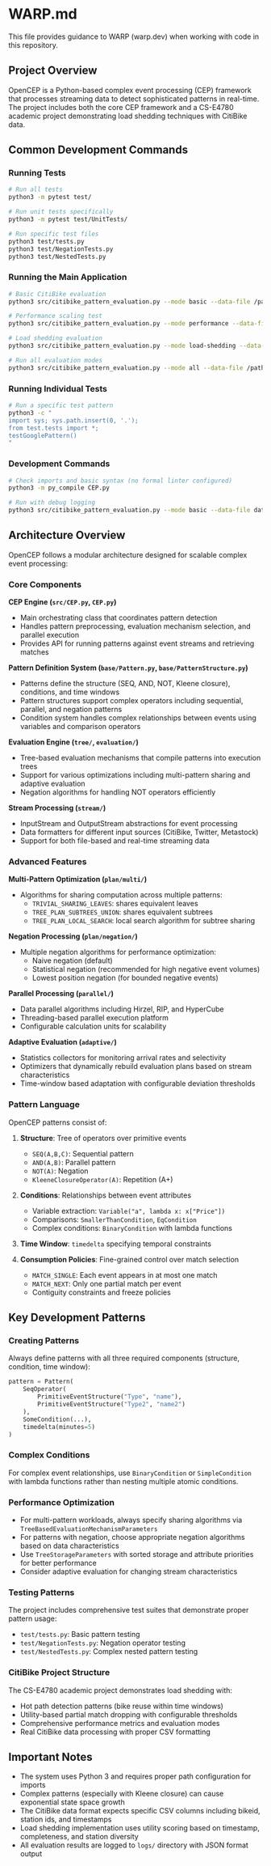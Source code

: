 # WARP.md

This file provides guidance to WARP (warp.dev) when working with code in this repository.

## Project Overview

OpenCEP is a Python-based complex event processing (CEP) framework that processes streaming data to detect sophisticated patterns in real-time. The project includes both the core CEP framework and a CS-E4780 academic project demonstrating load shedding techniques with CitiBike data.

## Common Development Commands

### Running Tests
```bash
# Run all tests
python3 -m pytest test/

# Run unit tests specifically
python3 -m pytest test/UnitTests/

# Run specific test files
python3 test/tests.py
python3 test/NegationTests.py
python3 test/NestedTests.py
```

### Running the Main Application
```bash
# Basic CitiBike evaluation
python3 src/citibike_pattern_evaluation.py --mode basic --data-file /path/to/citibike_data.csv

# Performance scaling test
python3 src/citibike_pattern_evaluation.py --mode performance --data-file /path/to/citibike_data.csv

# Load shedding evaluation
python3 src/citibike_pattern_evaluation.py --mode load-shedding --data-file /path/to/citibike_data.csv

# Run all evaluation modes
python3 src/citibike_pattern_evaluation.py --mode all --data-file /path/to/citibike_data.csv
```

### Running Individual Tests
```bash
# Run a specific test pattern
python3 -c "
import sys; sys.path.insert(0, '.');
from test.tests import *;
testGooglePattern()
"
```

### Development Commands
```bash
# Check imports and basic syntax (no formal linter configured)
python3 -m py_compile CEP.py

# Run with debug logging
python3 src/citibike_pattern_evaluation.py --mode basic --data-file data.csv --log-level DEBUG
```

## Architecture Overview

OpenCEP follows a modular architecture designed for scalable complex event processing:

### Core Components

**CEP Engine (`src/CEP.py`, `CEP.py`)**
- Main orchestrating class that coordinates pattern detection
- Handles pattern preprocessing, evaluation mechanism selection, and parallel execution
- Provides API for running patterns against event streams and retrieving matches

**Pattern Definition System (`base/Pattern.py`, `base/PatternStructure.py`)**
- Patterns define the structure (SEQ, AND, NOT, Kleene closure), conditions, and time windows
- Pattern structures support complex operators including sequential, parallel, and negation patterns
- Condition system handles complex relationships between events using variables and comparison operators

**Evaluation Engine (`tree/`, `evaluation/`)**
- Tree-based evaluation mechanisms that compile patterns into execution trees
- Support for various optimizations including multi-pattern sharing and adaptive evaluation
- Negation algorithms for handling NOT operators efficiently

**Stream Processing (`stream/`)**
- InputStream and OutputStream abstractions for event processing
- Data formatters for different input sources (CitiBike, Twitter, Metastock)
- Support for both file-based and real-time streaming data

### Advanced Features

**Multi-Pattern Optimization (`plan/multi/`)**
- Algorithms for sharing computation across multiple patterns:
  - `TRIVIAL_SHARING_LEAVES`: shares equivalent leaves
  - `TREE_PLAN_SUBTREES_UNION`: shares equivalent subtrees
  - `TREE_PLAN_LOCAL_SEARCH`: local search algorithm for subtree sharing

**Negation Processing (`plan/negation/`)**
- Multiple negation algorithms for performance optimization:
  - Naive negation (default)
  - Statistical negation (recommended for high negative event volumes)
  - Lowest position negation (for bounded negative events)

**Parallel Processing (`parallel/`)**
- Data parallel algorithms including Hirzel, RIP, and HyperCube
- Threading-based parallel execution platform
- Configurable calculation units for scalability

**Adaptive Evaluation (`adaptive/`)**
- Statistics collectors for monitoring arrival rates and selectivity
- Optimizers that dynamically rebuild evaluation plans based on stream characteristics
- Time-window based adaptation with configurable deviation thresholds

### Pattern Language

OpenCEP patterns consist of:

1. **Structure**: Tree of operators over primitive events
   - `SEQ(A,B,C)`: Sequential pattern
   - `AND(A,B)`: Parallel pattern  
   - `NOT(A)`: Negation
   - `KleeneClosureOperator(A)`: Repetition (A+)

2. **Conditions**: Relationships between event attributes
   - Variable extraction: `Variable("a", lambda x: x["Price"])`
   - Comparisons: `SmallerThanCondition`, `EqCondition`
   - Complex conditions: `BinaryCondition` with lambda functions

3. **Time Window**: `timedelta` specifying temporal constraints

4. **Consumption Policies**: Fine-grained control over match selection
   - `MATCH_SINGLE`: Each event appears in at most one match
   - `MATCH_NEXT`: Only one partial match per event
   - Contiguity constraints and freeze policies

## Key Development Patterns

### Creating Patterns
Always define patterns with all three required components (structure, condition, time window):

```python
pattern = Pattern(
    SeqOperator(
        PrimitiveEventStructure("Type", "name"),
        PrimitiveEventStructure("Type2", "name2")
    ),
    SomeCondition(...),
    timedelta(minutes=5)
)
```

### Complex Conditions
For complex event relationships, use `BinaryCondition` or `SimpleCondition` with lambda functions rather than nesting multiple atomic conditions.

### Performance Optimization
- For multi-pattern workloads, always specify sharing algorithms via `TreeBasedEvaluationMechanismParameters`
- For patterns with negation, choose appropriate negation algorithms based on data characteristics
- Use `TreeStorageParameters` with sorted storage and attribute priorities for better performance
- Consider adaptive evaluation for changing stream characteristics

### Testing Patterns
The project includes comprehensive test suites that demonstrate proper pattern usage:
- `test/tests.py`: Basic pattern testing
- `test/NegationTests.py`: Negation operator testing
- `test/NestedTests.py`: Complex nested pattern testing

### CitiBike Project Structure
The CS-E4780 academic project demonstrates load shedding with:
- Hot path detection patterns (bike reuse within time windows)
- Utility-based partial match dropping with configurable thresholds
- Comprehensive performance metrics and evaluation modes
- Real CitiBike data processing with proper CSV formatting

## Important Notes

- The system uses Python 3 and requires proper path configuration for imports
- Complex patterns (especially with Kleene closure) can cause exponential state space growth
- The CitiBike data format expects specific CSV columns including bikeid, station ids, and timestamps
- Load shedding implementation uses utility scoring based on timestamp, completeness, and station diversity
- All evaluation results are logged to `logs/` directory with JSON format output